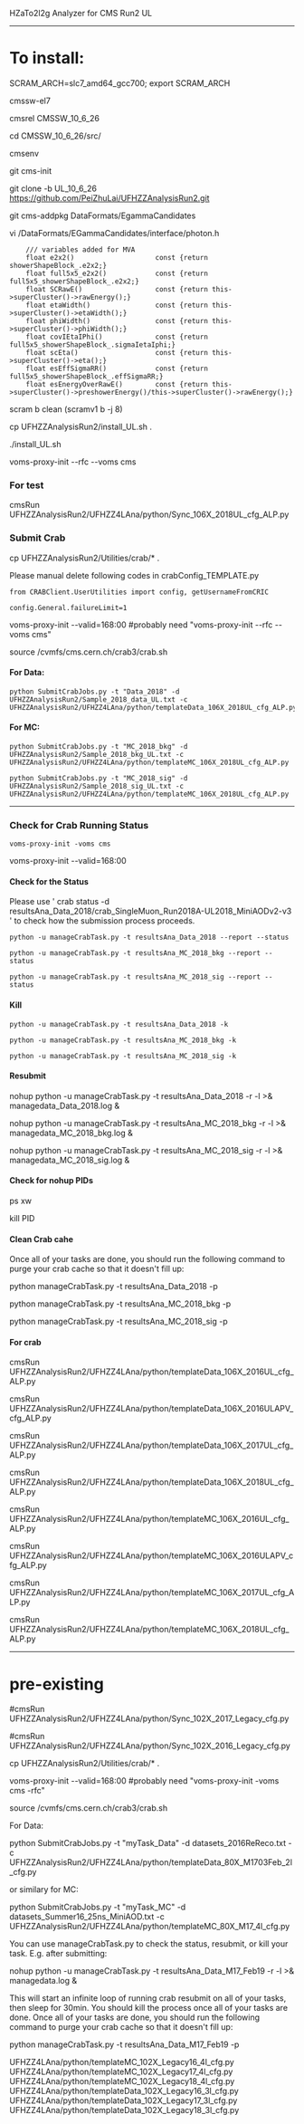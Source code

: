 HZaTo2l2g Analyzer for CMS Run2 UL

***

# To install:

SCRAM_ARCH=slc7_amd64_gcc700; export SCRAM_ARCH

cmssw-el7

cmsrel CMSSW_10_6_26

cd CMSSW_10_6_26/src/

cmsenv

git cms-init

git clone -b UL_10_6_26 https://github.com/PeiZhuLai/UFHZZAnalysisRun2.git

git cms-addpkg DataFormats/EgammaCandidates

vi /DataFormats/EGammaCandidates/interface/photon.h

```
    /// variables added for MVA
    float e2x2()                    const {return showerShapeBlock_.e2x2;}
    float full5x5_e2x2()            const {return full5x5_showerShapeBlock_.e2x2;}
    float SCRawE()                  const {return this->superCluster()->rawEnergy();}
    float etaWidth()                const {return this->superCluster()->etaWidth();}
    float phiWidth()                const {return this->superCluster()->phiWidth();}
    float covIEtaIPhi()             const {return full5x5_showerShapeBlock_.sigmaIetaIphi;}
    float scEta()                   const {return this->superCluster()->eta();}
    float esEffSigmaRR()            const {return full5x5_showerShapeBlock_.effSigmaRR;}
    float esEnergyOverRawE()        const {return this->superCluster()->preshowerEnergy()/this->superCluster()->rawEnergy();}
```

scram b clean (scramv1 b -j 8)

cp UFHZZAnalysisRun2/install_UL.sh .

./install_UL.sh

voms-proxy-init --rfc --voms cms

### For test

cmsRun UFHZZAnalysisRun2/UFHZZ4LAna/python/Sync_106X_2018UL_cfg_ALP.py

### Submit Crab

cp UFHZZAnalysisRun2/Utilities/crab/* . 

Please manual delete following codes in crabConfig_TEMPLATE.py

```
from CRABClient.UserUtilities import config, getUsernameFromCRIC

config.General.failureLimit=1
```

voms-proxy-init --valid=168:00 #probably need "voms-proxy-init --rfc --voms cms"

source /cvmfs/cms.cern.ch/crab3/crab.sh

#### For Data:

```
python SubmitCrabJobs.py -t "Data_2018" -d UFHZZAnalysisRun2/Sample_2018_data_UL.txt -c UFHZZAnalysisRun2/UFHZZ4LAna/python/templateData_106X_2018UL_cfg_ALP.py
```

#### For MC: 
```
python SubmitCrabJobs.py -t "MC_2018_bkg" -d UFHZZAnalysisRun2/Sample_2018_bkg_UL.txt -c UFHZZAnalysisRun2/UFHZZ4LAna/python/templateMC_106X_2018UL_cfg_ALP.py
```
```
python SubmitCrabJobs.py -t "MC_2018_sig" -d UFHZZAnalysisRun2/Sample_2018_sig_UL.txt -c UFHZZAnalysisRun2/UFHZZ4LAna/python/templateMC_106X_2018UL_cfg_ALP.py
```
***

### Check for Crab Running Status
```
voms-proxy-init -voms cms
```
voms-proxy-init --valid=168:00

#### Check for the Status

Please use ' crab status -d resultsAna_Data_2018/crab_SingleMuon_Run2018A-UL2018_MiniAODv2-v3 ' to check how the submission process proceeds.
```
python -u manageCrabTask.py -t resultsAna_Data_2018 --report --status
```
```
python -u manageCrabTask.py -t resultsAna_MC_2018_bkg --report --status
```
```
python -u manageCrabTask.py -t resultsAna_MC_2018_sig --report --status
```
#### Kill
```
python -u manageCrabTask.py -t resultsAna_Data_2018 -k
```
```
python -u manageCrabTask.py -t resultsAna_MC_2018_bkg -k
```
```
python -u manageCrabTask.py -t resultsAna_MC_2018_sig -k
```

#### Resubmit

nohup python -u manageCrabTask.py -t resultsAna_Data_2018 -r -l >& managedata_Data_2018.log &

nohup python -u manageCrabTask.py -t resultsAna_MC_2018_bkg -r -l >& managedata_MC_2018_bkg.log &

nohup python -u manageCrabTask.py -t resultsAna_MC_2018_sig -r -l >& managedata_MC_2018_sig.log &

#### Check for nohup PIDs

ps xw

kill PID

#### Clean Crab cahe

Once all of your tasks are done, you should run the following command to purge your crab cache so that it doesn't fill up:

python manageCrabTask.py -t resultsAna_Data_2018 -p

python manageCrabTask.py -t resultsAna_MC_2018_bkg -p

python manageCrabTask.py -t resultsAna_MC_2018_sig -p

#### For crab

cmsRun UFHZZAnalysisRun2/UFHZZ4LAna/python/templateData_106X_2016UL_cfg_ALP.py

cmsRun UFHZZAnalysisRun2/UFHZZ4LAna/python/templateData_106X_2016ULAPV_cfg_ALP.py

cmsRun UFHZZAnalysisRun2/UFHZZ4LAna/python/templateData_106X_2017UL_cfg_ALP.py

cmsRun UFHZZAnalysisRun2/UFHZZ4LAna/python/templateData_106X_2018UL_cfg_ALP.py

cmsRun UFHZZAnalysisRun2/UFHZZ4LAna/python/templateMC_106X_2016UL_cfg_ALP.py

cmsRun UFHZZAnalysisRun2/UFHZZ4LAna/python/templateMC_106X_2016ULAPV_cfg_ALP.py

cmsRun UFHZZAnalysisRun2/UFHZZ4LAna/python/templateMC_106X_2017UL_cfg_ALP.py

cmsRun UFHZZAnalysisRun2/UFHZZ4LAna/python/templateMC_106X_2018UL_cfg_ALP.py

***

# pre-existing

#cmsRun UFHZZAnalysisRun2/UFHZZ4LAna/python/Sync_102X_2017_Legacy_cfg.py

#cmsRun UFHZZAnalysisRun2/UFHZZ4LAna/python/Sync_102X_2016_Legacy_cfg.py

cp UFHZZAnalysisRun2/Utilities/crab/* .

voms-proxy-init --valid=168:00
#probably need "voms-proxy-init -voms cms -rfc"

source /cvmfs/cms.cern.ch/crab3/crab.sh

For Data:

python SubmitCrabJobs.py -t "myTask_Data" -d datasets_2016ReReco.txt -c UFHZZAnalysisRun2/UFHZZ4LAna/python/templateData_80X_M1703Feb_2l_cfg.py

or similary for MC:

python SubmitCrabJobs.py -t "myTask_MC" -d datasets_Summer16_25ns_MiniAOD.txt -c UFHZZAnalysisRun2/UFHZZ4LAna/python/templateMC_80X_M17_4l_cfg.py

You can use manageCrabTask.py to check the status, resubmit, or kill your task. E.g. after submitting:

nohup python -u manageCrabTask.py -t resultsAna_Data_M17_Feb19 -r -l >& managedata.log &

This will start an infinite loop of running crab resubmit on all of your tasks, then sleep for 30min. You should kill the process once all of your tasks are done. Once all of your tasks are done, you should run the following command to purge your crab cache so that it doesn't fill up:

python manageCrabTask.py -t resultsAna_Data_M17_Feb19 -p

UFHZZ4LAna/python/templateMC_102X_Legacy16_4l_cfg.py
UFHZZ4LAna/python/templateMC_102X_Legacy17_4l_cfg.py
UFHZZ4LAna/python/templateMC_102X_Legacy18_4l_cfg.py
UFHZZ4LAna/python/templateData_102X_Legacy16_3l_cfg.py
UFHZZ4LAna/python/templateData_102X_Legacy17_3l_cfg.py
UFHZZ4LAna/python/templateData_102X_Legacy18_3l_cfg.py
